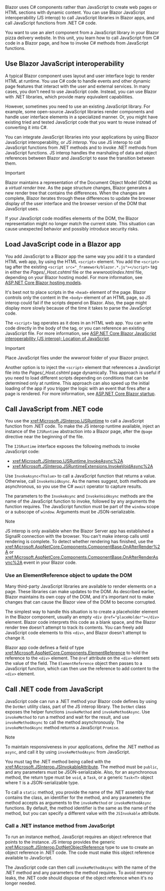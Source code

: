 Blazor uses C# components rather than JavaScript to create web pages or HTML sections with dynamic content. You can use Blazor JavaScript interoperability (JS interop) to call JavaScript libraries in Blazor apps, and call JavaScript functions from .NET C# code.

You want to use an alert component from a JavaScript library in your Blazor pizza delivery website. In this unit, you learn how to call JavaScript from C# code in a Blazor page, and how to invoke C# methods from JavaScript functions.

## Use Blazor JavaScript interoperability

A typical Blazor component uses layout and user interface logic to render HTML at runtime. You use C# code to handle events and other dynamic page features that interact with the user and external services. In many cases, you don't need to use JavaScript code. Instead, you can use Blazor with .NET libraries, which provide many equivalent capabilities.

However, sometimes you need to use an existing JavaScript library. For example, some open-source JavaScript libraries render components and handle user interface elements in a specialized manner. Or, you might have existing tried and tested JavaScript code that you want to reuse instead of converting it into C#.

You can integrate JavaScript libraries into your applications by using Blazor JavaScript interoperability, or *JS interop*. You use JS interop to call JavaScript functions from .NET methods and to invoke .NET methods from JavaScript functions. JS interop handles the marshaling of data and object references between Blazor and JavaScript to ease the transition between them.

> [!IMPORTANT]
> Blazor maintains a representation of the Document Object Model (DOM) as a *virtual render tree*. As the page structure changes, Blazor generates a new render tree that contains the differences. When the changes are complete, Blazor iterates through these differences to update the browser display of the user interface and the browser version of the DOM that JavaScript uses.
> 
> If your JavaScript code modifies elements of the DOM, the Blazor representation might no longer match the current state. This situation can cause unexpected behavior and possibly introduce security risks.

## Load JavaScript code in a Blazor app

You add JavaScript to a Blazor app the same way you add it to a standard HTML web app, by using the HTML `<script>` element. You add the `<script>` tag after the existing `<script src="_framework/blazor.*.js"></script>` tag in either the *Pages/_Host.cshtml* file or the *wwwroot/index.html* file, depending on your Blazor hosting model. For more information, see [ASP.NET Core Blazor hosting models](/aspnet/core/blazor/hosting-models).

It's best not to place scripts in the `<head>` element of the page. Blazor controls only the content in the `<body>` element of an HTML page, so JS interop could fail if the scripts depend on Blazor. Also, the page might display more slowly because of the time it takes to parse the JavaScript code.

The `<script>` tag operates as it does in an HTML web app. You can write code directly in the body of the tag, or you can reference an existing JavaScript file. For more information, see [ASP.NET Core Blazor JavaScript interoperability (JS interop): Location of JavaScript](/aspnet/core/blazor/javascript-interoperability#location-of-javascript).

> [!IMPORTANT]
> Place JavaScript files under the *wwwroot* folder of your Blazor project.

Another option is to inject the `<script>` element that references a JavaScript file into the *Pages/_Host.cshtml* page dynamically. This approach is useful if you need to load different scripts depending on conditions that can be determined only at runtime. This approach can also speed up the initial loading of the app if you trigger the logic with an event that fires after a page is rendered. For more information, see [ASP.NET Core Blazor startup](/aspnet/core/blazor/fundamentals/startup).

## Call JavaScript from .NET code

You use the <xref:Microsoft.JSInterop.IJSRuntime> to call a JavaScript function from .NET code. To make the JS interop runtime available, inject an instance of the `IJSRuntime` abstraction into a Blazor page, after the `@page` directive near the beginning of the file.

The `IJSRuntime` interface exposes the following methods to invoke JavaScript code:

- <xref:Microsoft.JSInterop.IJSRuntime.InvokeAsync%2A>
- <xref:Microsoft.JSInterop.JSRuntimeExtensions.InvokeVoidAsync%2A>

Use `InvokeAsync<TValue>` to call a JavaScript function that returns a value. Otherwise, call `InvokeVoidAsync`. As the names suggest, both methods are asynchronous, so you use the C# `await` operator to capture results.

The parameters to the `InvokeAsync` and `InvokeVoidAsync` methods are the name of the JavaScript function to invoke, followed by any arguments the function requires. The JavaScript function must be part of the `window` scope or a subscope of `window`. Arguments must be JSON-serializable.

> [!NOTE]
> JS interop is only available when the Blazor Server app has established a SignalR connection with the browser. You can't make interop calls until rendering is complete. To detect whether rendering has finished, use the <xref:Microsoft.AspNetCore.Components.ComponentBase.OnAfterRender%2A> or <xref:Microsoft.AspNetCore.Components.ComponentBase.OnAfterRenderAsync%2A> event in your Blazor code.

### Use an ElementReference object to update the DOM

Many third-party JavaScript libraries are available to render elements on a page. These libraries can make updates to the DOM. As described earlier, Blazor maintains its own copy of the DOM, and it's important not to make changes that can cause the Blazor view of the DOM to become corrupted.

The simplest way to handle this situation is to create a placeholder element in the Blazor component, usually an empty `<div @ref="placeHolder"></div>` element. Blazor code interprets this code as a blank space, and the Blazor render tree doesn't attempt to track its contents. You can freely add JavaScript code elements to this `<div>`, and Blazor doesn't attempt to change it.

Blazor app code defines a field of type <xref:Microsoft.AspNetCore.Components.ElementReference> to hold the reference to the `<div>` element. The `@ref` attribute on the `<div>` element sets the value of the field. The `ElementReference` object then passes to a JavaScript function, which can then use the reference to add content to the `<div>` element.

## Call .NET code from JavaScript

JavaScript code can run a .NET method your Blazor code defines by using the `DotNet` utility class, part of the JS interop library. The `DotNet` class exposes the helper functions `invokeMethod` and `invokeMethodAsync`. Use `invokeMethod` to run a method and wait for the result, and use `invokeMethodAsync` to call the method asynchronously. The `invokeMethodAsync` method returns a JavaScript `Promise`.

> [!NOTE]
> To maintain responsiveness in your applications, define the .NET method as `async`, and call it by using `invokeMethodAsync` from JavaScript.

You must tag the .NET method being called with the <xref:Microsoft.JSInterop.JSInvokableAttribute>. The method must be `public`, and any parameters must be JSON-serializable. Also, for an asynchronous method, the return type must be `void`, a `Task`, or a generic `Task<T>` object where `T` is a JSON-serializable type.

To call a `static` method, you provide the name of the .NET assembly that contains the class, an identifier for the method, and any parameters the method accepts as arguments to the `invokeMethod` or `invokeMethodAsync` functions. By default, the method identifier is the same as the name of the method, but you can specify a different value with the `JSInvokable` attribute.

### Call a .NET instance method from JavaScript

To run an instance method, JavaScript requires an object reference that points to the instance. JS interop provides the generic <xref:Microsoft.JSInterop.DotNetObjectReference> type to use to create an object reference in .NET code. The code must make this object reference available to JavaScript.

The JavaScript code can then call `invokeMethodAsync` with the name of the .NET method and any parameters the method requires. To avoid memory leaks, the .NET code should dispose of the object reference when it's no longer needed.
